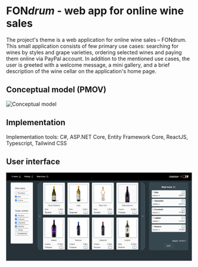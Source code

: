 # FON<i>drum</i> - web app for online wine sales

The project's theme is a web application for online wine sales – FONdrum. 
This small application consists of few primary use cases: 
searching for wines by styles and grape varieties, ordering selected wines and paying them online via PayPal account. 
In addition to the mentioned use cases, 
the user is greeted with a welcome message, a mini gallery, 
and a brief description of the wine cellar on the application's home page.


## Conceptual model (PMOV)
![Conceptual model](https://github.com/djordjije11/FONdrum-E-trgovina/blob/main/documentation/FONdrum_PMOV.png?raw=true "Conceptual model")

## Implementation
Implementation tools: C#, ASP.NET Core, Entity Framework Core, ReactJS, Typescript, Tailwind CSS

## User interface
![User interface](https://github.com/djordjije11/FONdrum/blob/main/documentation/FONdrum_user_interface.png?raw=true "User interface")
